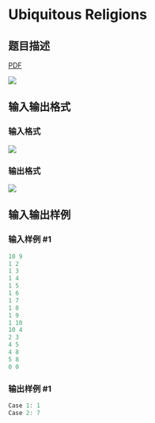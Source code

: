 # Ubiquitous Religions

## 题目描述

[problemUrl]: https://uva.onlinejudge.org/index.php?option=com_onlinejudge&Itemid=8&category=17&page=show_problem&problem=1524

[PDF](https://uva.onlinejudge.org/external/105/p10583.pdf)

![](https://cdn.luogu.com.cn/upload/vjudge_pic/UVA10583/3ba0761d1e35eed8b68bb7fc6c406b7eb4f99e40.png)

## 输入输出格式

### 输入格式

![](https://cdn.luogu.com.cn/upload/vjudge_pic/UVA10583/d7fc2002f97b455d4614110427f9f27cbea8c1c8.png)

### 输出格式

![](https://cdn.luogu.com.cn/upload/vjudge_pic/UVA10583/4b4a2137af3a96b2c008f5455b0ecbeac08da118.png)

## 输入输出样例

### 输入样例 #1

```cpp
10 9
1 2
1 3
1 4
1 5
1 6
1 7
1 8
1 9
1 10
10 4
2 3
4 5
4 8
5 8
0 0
```


### 输出样例 #1

```cpp
Case 1: 1
Case 2: 7
```


